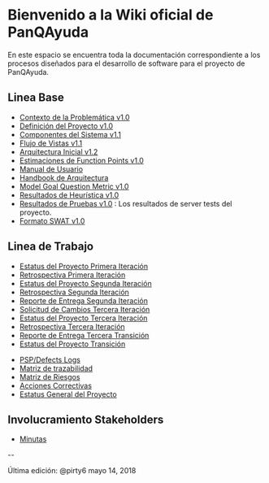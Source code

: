 # Bienvenido a la Wiki oficial de PanQAyuda
En este espacio se encuentra toda la documentación correspondiente a los procesos diseñados para el desarrollo de software para el proyecto de PanQAyuda.

## Linea Base
* [Contexto de la Problemática v1.0](https://github.com/CaveLabs-1/PanQAyuda-Wiki/blob/master/Documentacion/Requerimientos/Project%20Definition.pdf)
* [Definición del Proyecto v1.0](https://github.com/CaveLabs-1/PanQAyuda-Wiki/blob/master/Documentacion/Requerimientos/Project%20Proposal.pdf)
* [Componentes del Sistema v1.1](https://github.com/CaveLabs-1/PanQAyuda-Wiki/blob/master/Documentacion/Arquitectura/Componentes%20del%20Sistema.pdf)
* [Flujo de Vistas v1.1](https://github.com/CaveLabs-1/PanQAyuda-Wiki/blob/master/Documentacion/Arquitectura/Flujo%20de%20Vistas.pdf)
* [Arquitectura Inicial v1.2](https://github.com/CaveLabs-1/PanQAyuda-Wiki/blob/master/Documentacion/Arquitectura/Definici%C3%B3n%20de%20Arquitectura.pdf)
* [Estimaciones de Function Points v1.0](https://github.com/CaveLabs-1/PanQAyuda-Wiki/blob/master/Documentacion/Requerimientos/Estimaci%C3%B3n.csv)
* [Manual de Usuario](https://drive.google.com/file/d/11QDDNBCPtRh-W4dK0uLAAajrPv2GC7xo/view?usp=sharing)
* [Handbook de Arquitectura](https://docs.google.com/document/d/1rwqdiLcfuYi9ZxGRZGcl5PUsppJizXLkK4oyaso3YeQ/edit?usp=sharing)
* [Model Goal Question Metric v1.0](https://github.com/CaveLabs-1/PanQAyuda-Wiki/blob/master/Documentacion/MA/PAN%20-%20Modelo%20Goal%20Question%20Metric%20.pdf)
* [Resultados de Heurística v1.0](https://github.com/CaveLabs-1/PanQAyuda-Wiki/blob/master/Documentacion/Resultado%20Plantilla%20Heur%C3%ADstica%20.pdf)
* [Resultados de Pruebas v1.0](https://github.com/CaveLabs-1/PanQAyuda-Wiki/blob/master/Documentacion/ServerTesting.md) : Los resultados de server tests del proyecto.
* [Formato SWAT v1.0](https://github.com/CaveLabs-1/PanQAyuda-Wiki/blob/master/Documentacion/Arquitectura/FormatoPruebasSWAT.pdf)


## Linea de Trabajo
<!-- ## Repositorio Métricas
* [Métricas del equipo](https://github.com/CaveLabs-1/Libelulas-Wiki/blob/master/Documentacion/Modelo%20Goal%20Question%20Metric%20.pdf)-->
  <!-- * [Estatus del Proyecto Primera Iteración](https://github.com/CaveLabs-1/PanQAyuda-Wiki/blob/master/Documentacion/Iteraci%C3%B3n%201/WBS_IT_1.csv) -->
* [Estatus del Proyecto Primera Iteración](https://docs.google.com/spreadsheets/d/1g5BfpYksrKwrYMhZFdLVoBuAdIttVst6gjWTHmtG7IM/edit?usp=sharing)
* [Retrospectiva Primera Iteración](https://docs.google.com/document/d/1bGa5TzvTBRwXy9T88tCmbTGrX6hFIlJi9vqrqdpSEnc/edit?usp=sharing)
* [Estatus del Proyecto Segunda Iteración](https://docs.google.com/spreadsheets/d/11qrDQG4ZDiGRbrfrPE3Qex0Yht2c7dgeoqzJ0eOrRT8/edit?usp=sharing)
* [Retrospectiva Segunda Iteración](https://docs.google.com/document/d/1nWPH5a3TpJHnB7jg0xWD_eV1Z_QizuUEJtYbdprxW0s/edit?usp=sharing)
* [Reporte de Entrega Segunda Iteración](https://github.com/CaveLabs-1/PanQAyuda-Wiki/blob/master/Documentacion/Segunda%20entrega/Reporte%20entrega%202%20iteracio%CC%81n.pdf)
* [Solicitud de Cambios Tercera Iteración](https://github.com/CaveLabs-1/PanQAyuda-Wiki/blob/master/Documentacion/Tercera%20entrega/Solicitud%20de%20Cambio%20de%20Requerimientos.pdf)
* [Estatus del Proyecto Tercera Iteración](https://docs.google.com/spreadsheets/d/1igRDieRfETSmOTRd5WtgJkV5ETXmByCWIX93dbrDKa0/edit?usp=sharing)
* [Retrospectiva Tercera Iteración](https://docs.google.com/document/d/1uGWLoGvf0UvaA5grOiH0Jp0nd9k1uHm2Ykw96ZxptxU/edit?usp=sharing)
* [Reporte de Entrega Tercera Transición](https://github.com/CaveLabs-1/PanQAyuda-Wiki/blob/master/Documentacion/Tercera%20entrega/Reporte%20de%20entrega.pdf)
* [Estatus del Proyecto Transición](https://docs.google.com/spreadsheets/d/18sFgXDVmMvVFcTjuaV5xmMJLUNupoAzsS6IyhmdjYrc/edit?usp=sharing)
<!---* [Retrospectiva Transición (Pendiente)]() --->
* [PSP/Defects Logs](https://cavelabs.herokuapp.com/proyectos/detalle_proyecto/1)
* [Matriz de trazabilidad](https://github.com/CaveLabs-1/PanQAyuda-Wiki/blob/master/Documentacion/Matriz%20de%20Trazabilidad/Matriz%20de%20Trazabilidad%20Pan.xlsx)
* [Matriz de Riesgos](https://docs.google.com/spreadsheets/d/13mZKN2Gazny50iRa1RBXC3Hy8b23N0zlmFpXU42lXsg/edit#gid=1889672932)
* [Acciones Correctivas](https://docs.google.com/spreadsheets/d/1ZT_MI7knWyIIHRDnXU2QmqKeJZvpwqL_3F178dJ24Ks/edit?usp=sharing)
* [Estatus General del Proyecto](https://docs.google.com/spreadsheets/d/1G3fw_-_IItXcB-tNx3ilmoyxHT0PDnoqLBW5QdQDgLE/edit#gid=238963500)

## Involucramiento Stakeholders
* [Minutas](https://github.com/CaveLabs-1/PanQAyuda-Wiki/tree/master/Minutas)

--

Última edición: @pirty6 mayo 14, 2018
